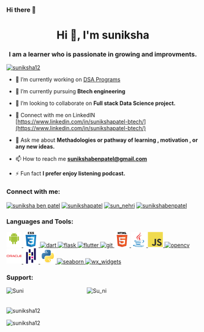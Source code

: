### Hi there 👋

<h1 align="center">Hi 👋, I'm suniksha</h1>
<h3 align="center">I am a learner who is passionate in growing and improvments.</h3>

<p align="left"> <a href="https://github.com/ryo-ma/github-profile-trophy"><img src="https://github-profile-trophy.vercel.app/?username=suniksha12" alt="suniksha12" /></a> </p>

- 🔭 I’m currently working on [DSA Programs](https://github.com/Suniksha12/DSA_Programs)

- 🌱 I’m currently pursuing **Btech engineering**

- 👯 I’m looking to collaborate on **Full stack Data Science project.**

- 📝 Connect with me on LinkedIN [https://www.linkedin.com/in/sunikshapatel-btech/](https://www.linkedin.com/in/sunikshapatel-btech/)

- 💬 Ask me about **Methadologies or pathway of learning , motivation , or any new ideas.**

- 📫 How to reach me **sunikshabenpatel@gmail.com**

- ⚡ Fun fact **I prefer enjoy listening podcast.**

<h3 align="left">Connect with me:</h3>
<p align="left">
<a href="https://linkedin.com/in/suniksha ben patel" target="blank"><img align="center" src="https://raw.githubusercontent.com/rahuldkjain/github-profile-readme-generator/master/src/images/icons/Social/linked-in-alt.svg" alt="suniksha ben patel" height="30" width="40" /></a>
<a href="https://kaggle.com/sunikshapatel" target="blank"><img align="center" src="https://raw.githubusercontent.com/rahuldkjain/github-profile-readme-generator/master/src/images/icons/Social/kaggle.svg" alt="sunikshapatel" height="30" width="40" /></a>
<a href="https://www.youtube.com/c/sun_nehri" target="blank"><img align="center" src="https://raw.githubusercontent.com/rahuldkjain/github-profile-readme-generator/master/src/images/icons/Social/youtube.svg" alt="sun_nehri" height="30" width="40" /></a>
<a href="https://www.hackerrank.com/sunikshabenpatel" target="blank"><img align="center" src="https://raw.githubusercontent.com/rahuldkjain/github-profile-readme-generator/master/src/images/icons/Social/hackerrank.svg" alt="sunikshabenpatel" height="30" width="40" /></a>
</p>

<h3 align="left">Languages and Tools:</h3>
<p align="left"> <a href="https://developer.android.com" target="_blank" rel="noreferrer"> <img src="https://raw.githubusercontent.com/devicons/devicon/master/icons/android/android-original-wordmark.svg" alt="android" width="40" height="40"/> </a> <a href="https://www.w3schools.com/css/" target="_blank" rel="noreferrer"> <img src="https://raw.githubusercontent.com/devicons/devicon/master/icons/css3/css3-original-wordmark.svg" alt="css3" width="40" height="40"/> </a> <a href="https://dart.dev" target="_blank" rel="noreferrer"> <img src="https://www.vectorlogo.zone/logos/dartlang/dartlang-icon.svg" alt="dart" width="40" height="40"/> </a> <a href="https://flask.palletsprojects.com/" target="_blank" rel="noreferrer"> <img src="https://www.vectorlogo.zone/logos/pocoo_flask/pocoo_flask-icon.svg" alt="flask" width="40" height="40"/> </a> <a href="https://flutter.dev" target="_blank" rel="noreferrer"> <img src="https://www.vectorlogo.zone/logos/flutterio/flutterio-icon.svg" alt="flutter" width="40" height="40"/> </a> <a href="https://git-scm.com/" target="_blank" rel="noreferrer"> <img src="https://www.vectorlogo.zone/logos/git-scm/git-scm-icon.svg" alt="git" width="40" height="40"/> </a> <a href="https://www.w3.org/html/" target="_blank" rel="noreferrer"> <img src="https://raw.githubusercontent.com/devicons/devicon/master/icons/html5/html5-original-wordmark.svg" alt="html5" width="40" height="40"/> </a> <a href="https://www.java.com" target="_blank" rel="noreferrer"> <img src="https://raw.githubusercontent.com/devicons/devicon/master/icons/java/java-original.svg" alt="java" width="40" height="40"/> </a> <a href="https://developer.mozilla.org/en-US/docs/Web/JavaScript" target="_blank" rel="noreferrer"> <img src="https://raw.githubusercontent.com/devicons/devicon/master/icons/javascript/javascript-original.svg" alt="javascript" width="40" height="40"/> </a> <a href="https://opencv.org/" target="_blank" rel="noreferrer"> <img src="https://www.vectorlogo.zone/logos/opencv/opencv-icon.svg" alt="opencv" width="40" height="40"/> </a> <a href="https://www.oracle.com/" target="_blank" rel="noreferrer"> <img src="https://raw.githubusercontent.com/devicons/devicon/master/icons/oracle/oracle-original.svg" alt="oracle" width="40" height="40"/> </a> <a href="https://pandas.pydata.org/" target="_blank" rel="noreferrer"> <img src="https://raw.githubusercontent.com/devicons/devicon/2ae2a900d2f041da66e950e4d48052658d850630/icons/pandas/pandas-original.svg" alt="pandas" width="40" height="40"/> </a> <a href="https://www.python.org" target="_blank" rel="noreferrer"> <img src="https://raw.githubusercontent.com/devicons/devicon/master/icons/python/python-original.svg" alt="python" width="40" height="40"/> </a>  <a href="https://seaborn.pydata.org/" target="_blank" rel="noreferrer"> <img src="https://seaborn.pydata.org/_images/logo-mark-lightbg.svg" alt="seaborn" width="40" height="40"/> </a> <a href="https://www.wxwidgets.org/" target="_blank" rel="noreferrer"> <img src="https://upload.wikimedia.org/wikipedia/commons/b/bb/WxWidgets.svg" alt="wx_widgets" width="40" height="40"/> </a> </p>

<h3 align="left">Support:</h3>
<p><a href="https://www.buymeacoffee.com/Suni"> <img align="left" src="https://cdn.buymeacoffee.com/buttons/v2/default-yellow.png" height="50" width="210" alt="Suni" /></a><a href="https://ko-fi.com/Su_ni"> <img align="left" src="https://cdn.ko-fi.com/cdn/kofi3.png?v=3" height="50" width="210" alt="Su_ni" /></a></p><br><br>

<p><img align="center" src="https://github-readme-stats.vercel.app/api/top-langs?username=suniksha12&show_icons=true&locale=en&layout=compact" alt="suniksha12" /></p>

<p><img align="center" src="https://github-readme-streak-stats.herokuapp.com/?user=suniksha12&" alt="suniksha12" /></p>

